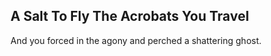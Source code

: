 A Salt To Fly The Acrobats You Travel
-------------------------------------
And you forced in the agony and perched a shattering ghost.  
